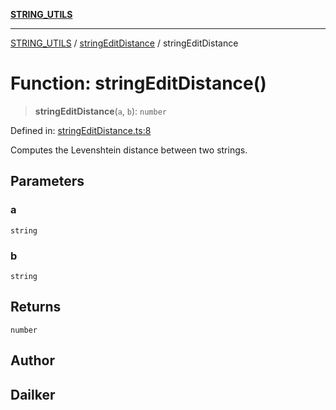 [**STRING_UTILS**](../../README.md)

***

[STRING_UTILS](../../README.md) / [stringEditDistance](../README.md) / stringEditDistance

# Function: stringEditDistance()

> **stringEditDistance**(`a`, `b`): `number`

Defined in: [stringEditDistance.ts:8](https://github.com/dailker/everyutil/blob/0ec5ce08552e5059ec58e2975404aeb74a6202b1/src/string/stringEditDistance.ts#L8)

Computes the Levenshtein distance between two strings.

## Parameters

### a

`string`

### b

`string`

## Returns

`number`

## Author

## Dailker
